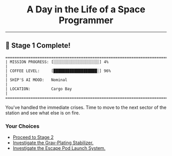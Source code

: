 <h1 align="center">A Day in the Life of a Space Programmer</h1>

---

<h2 id="node-50">🎉 Stage 1 Complete!</h2>

```
========================================================================
| MISSION PROGRESS: [░░░░░░░░░░░░░░░░░░░░] 4%                                  |
| COFFEE LEVEL:     [███████████████████░] 96%                                 |
| SHIP'S AI MOOD:   Nominal                                                    |
| LOCATION:         Cargo Bay                                                  |
========================================================================
```

You've handled the immediate crises. Time to move to the next sector of the station and see what else is on fire.



### Your Choices

*   [Proceed to Stage 2](../stage-02/README-0051.md)
*   [Investigate the Grav-Plating Stabilizer.](../stage-02/README-0052.md)
*   [Investigate the Escape Pod Launch System.](../stage-02/README-0054.md)
